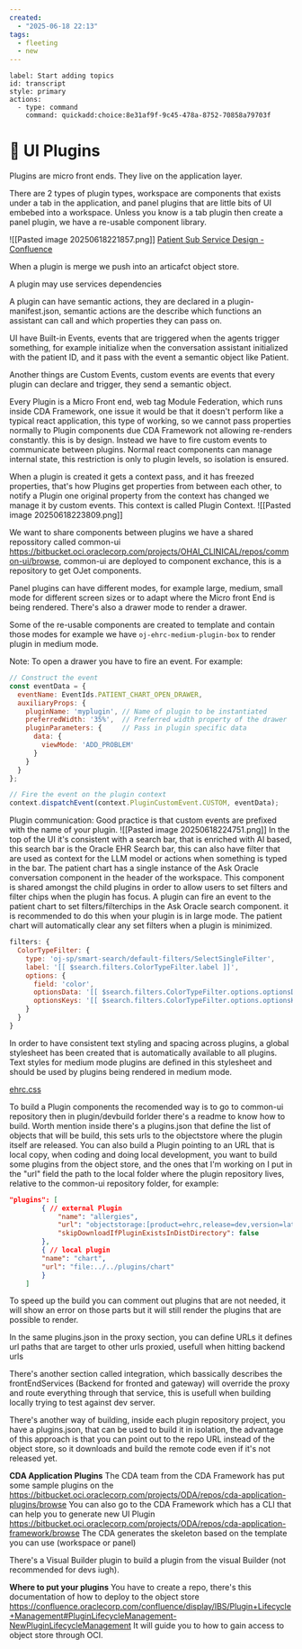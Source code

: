 ```yaml
---
created:
  - "2025-06-18 22:13"
tags:
  - fleeting
  - new
---
```

```meta-bind-button
label: Start adding topics
id: transcript
style: primary
actions:
  - type: command
    command: quickadd:choice:8e31af9f-9c45-478a-8752-70858a79703f

```
# 🔷 UI Plugins
Plugins are micro front ends.
They live on the application layer.

There are 2 types of plugin types, workspace are components that exists under a tab in the application, and panel plugins that are little bits of UI embebed into a workspace. Unless you know is a tab plugin then create a panel plugin, we have a re-usable component library.

![[Pasted image 20250618221857.png]]
[Patient Sub Service Design - Confluence](https://confluence.oraclecorp.com/confluence/display/OCRNM/Patient+Chart+Sub+Service+Design)

When a plugin is merge we push into an articafct object store.

A plugin may use services dependencies

A plugin can have semantic actions, they are declared in a plugin-manifest.json, semantic actions are the describe which functions an assistant can call and which properties they can pass on.

UI have Built-in Events, events that are triggered when the agents trigger something, for example initialize when the conversation assistant initialized with the patient ID, and it pass with the event a semantic object like Patient.

Another things are Custom Events, custom events are events that every plugin can declare and trigger, they send a semantic object.

Every Plugin is a Micro Front end, web tag Module Federation, which runs inside CDA Framework, one issue it would be that it doesn't perform like a typical react application, this type of working, so we cannot pass properties normally to Plugin components due CDA Framework not allowing re-renders constantly. this is by design. Instead we have to fire custom events to communicate between plugins. Normal react components can manage internal state, this restriction is only to plugin levels, so isolation is ensured.

When a plugin is created it gets a context pass, and it has freezed properties, that's how Plugins get properties from between each other, to notify a Plugin one original property from the context has changed we manage it by custom events. This context is called Plugin Context.
![[Pasted image 20250618223809.png]]

We want to share components between plugins we have a shared repossitory called common-ui
https://bitbucket.oci.oraclecorp.com/projects/OHAI_CLINICAL/repos/common-ui/browse, common-ui are deployed to component exchance, this is a repository to get OJet components.

Panel plugins can have different modes, for example large, medium, small mode for different screen sizes or to adapt where the Micro front End is being rendered. There's also a drawer mode to render a drawer.

Some of the re-usable components are created to template and contain those modes for example we have `oj-ehrc-medium-plugin-box` to render plugin in medium mode.

Note: To open a drawer you have to fire an event. For example:
```js
// Construct the event
const eventData = {
  eventName: EventIds.PATIENT_CHART_OPEN_DRAWER,
  auxiliaryProps: {
    pluginName: 'myplugin', // Name of plugin to be instantiated
    preferredWidth: '35%',  // Preferred width property of the drawer
    pluginParameters: {     // Pass in plugin specific data
      data: {
        viewMode: 'ADD_PROBLEM'
      }
    }
  }
};

// Fire the event on the plugin context
context.dispatchEvent(context.PluginCustomEvent.CUSTOM, eventData);

```

Plugin communication:
Good practice is that custom events are prefixed with the name of your plugin.
![[Pasted image 20250618224751.png]]
In the top of the UI it's consistent with a search bar, that is enriched with AI based, this search bar is the Oracle EHR Search bar, this can also have filter that are used as context for the LLM model or actions when something is typed in the bar.
The patient chart has a single instance of the Ask Oracle conversation component in the header of the workspace. This component is shared amongst the child plugins in order to allow users to set filters and filter chips when the plugin has focus. A plugin can fire an event to the patient chart to set filters/filterchips in the Ask Oracle search component. it is recommended to do this when your plugin is in large mode. The patient chart will automatically clear any set filters when a plugin is minimized.
```js
filters: {
  ColorTypeFilter: {
    type: 'oj-sp/smart-search/default-filters/SelectSingleFilter',
    label: '[[ $search.filters.ColorTypeFilter.label ]]',
    options: {
      field: 'color',
      optionsData: '[[ $search.filters.ColorTypeFilter.options.optionsData ]]',
      optionsKeys: '[[ $search.filters.ColorTypeFilter.options.optionsKeys ]]'
    }
  }
}
```

In order to have consistent text styling and spacing across plugins, a global stylesheet has been created that is automatically available to all plugins. Text styles for medium mode plugins are defined in this stylesheet and should be used by plugins being rendered in medium mode.

[ehrc.css](https://confluence.oraclecorp.com/confluence/display/OCRNM/EHRC+Global+Stylesheet)


To build a Plugin components
the recomended way is to go to common-ui repository then in plugin/devbuild forlder there's a readme to know how to build.
Worth mention inside there's a plugins.json that define the list of objects that will be build, this sets urls to the objectstore where the plugin itself are released.
You can also build a Plugin pointing to an URL that is local copy, when coding and doing local development, you want to build some plugins from the object store, and the ones that I'm working on I put in the "url" field the path to the local folder where the plugin repository lives, relative to the common-ui repository folder, for example:
```json
"plugins": [
		{ // external Plugin
			"name": "allergies",
			"url": "objectstorage:[product=ehrc,release=dev,version=latest]",
			"skipDownloadIfPluginExistsInDistDirectory": false
		},
		{ // local plugin
    	"name": "chart",
    	"url": "file:../../plugins/chart"
		}
	]
```
To speed up the build you can comment out plugins that are not needed, it will show an error on those parts but it will still render the plugins that are possible to render.

In the same plugins.json in the proxy section, you can define URLs it defines url paths that are target to other urls proxied, usefull when hitting backend urls

There's another section called integration, which bassically describes the frontEndServices (Backend for fronted and gateway) will override the proxy and route everything through that service, this is usefull when building locally trying to test against dev server.

There's another way of building, inside each plugin repository project, you have a plugins.json, that can be used to build it in isolation, the advantage of this approach is that you can point out to the repo URL instead of the object store, so it downloads and build the remote code even if it's not released yet.


**CDA Application Plugins**
The CDA team from the CDA Framework has put some sample plugins on the https://bitbucket.oci.oraclecorp.com/projects/ODA/repos/cda-application-plugins/browse
You can also go to the CDA Framework which has a CLI that can help you to generate new UI Plugin https://bitbucket.oci.oraclecorp.com/projects/ODA/repos/cda-application-framework/browse The CDA generates the skeleton based on the template you can use (workspace or panel)

There's a Visual Builder plugin to build a plugin from the visual Builder (not recommended for devs iugh).

**Where to put your plugins**
You have to create a repo, there's this documentation of how to deploy to the object store
https://confluence.oraclecorp.com/confluence/display/IBS/Plugin+Lifecycle+Management#PluginLifecycleManagement-NewPluginLifecycleManagement
It will guide you to how to gain access to object store through OCI.